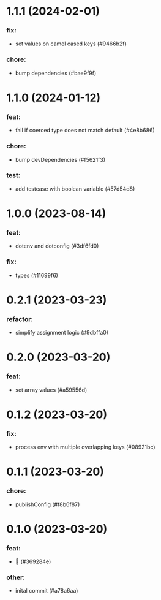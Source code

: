 # 1.1.1 (2024-02-01)

### fix:

- set values on camel cased keys (#9466b2f)

### chore:

- bump dependencies (#bae9f9f)

# 1.1.0 (2024-01-12)

### feat:

- fail if coerced type does not match default (#4e8b686)

### chore:

- bump devDependencies (#f5621f3)

### test:

- add testcase with boolean variable (#57d54d8)

# 1.0.0 (2023-08-14)

### feat:

- dotenv and dotconfig (#3df6fd0)

### fix:

- types (#11699f6)

# 0.2.1 (2023-03-23)

### refactor:

- simplify assignment logic (#9dbffa0)

# 0.2.0 (2023-03-20)

### feat:

- set array values (#a59556d)

# 0.1.2 (2023-03-20)

### fix:

- process env with multiple overlapping keys (#08921bc)

# 0.1.1 (2023-03-20)

### chore:

- publishConfig (#f8b6f87)

# 0.1.0 (2023-03-20)

### feat:

- 🥳 (#369284e)

### other:

- inital commit (#a78a6aa)

